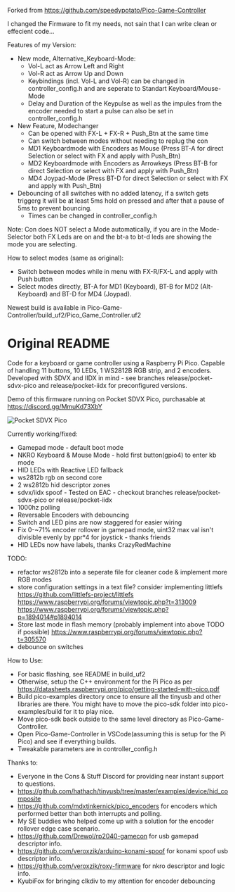 Forked from https://github.com/speedypotato/Pico-Game-Controller

I changed the Firmware to fit my needs, not sain that I can write clean or effecient code...

Features of my Version:
- New mode, Alternative_Keyboard-Mode:
  - Vol-L act as Arrow Left and Right
  - Vol-R act as Arrow Up and Down
  - Keybindings (incl. Vol-L and Vol-R) can be changed in controller_config.h and are seperate to Standart Keyboard/Mouse-Mode
  - Delay and Duration of the Keypulse as well as the impules from the encoder needed to start a pulse can also be set in controller_config.h
- New Feature, Modechanger
  - Can be opened with FX-L + FX-R + Push_Btn at the same time
  - Can switch between modes without needing to replug the con
  - MD1 Keyboardmode with Encoders as Mouse (Press BT-A for direct Selection or select with FX and apply with Push_Btn)
  - MD2 Keyboardmode with Encoders as Arrowkeys (Press BT-B for direct Selection or select with FX and apply with Push_Btn)
  - MD4 Joypad-Mode (Press BT-D for direct Selection or select with FX and apply with Push_Btn)
- Debouncing of all switches with no added latency, if a switch gets triggerg it will be at least 5ms hold on pressed and after that a pause of 5ms to prevent bouncing.
  - Times can be changed in controller_config.h

Note: Con does NOT select a Mode automatically, if you are in the Mode-Selector both FX Leds are on and the bt-a to bt-d leds are showing the mode you are selecting.

How to select modes (same as original):
- Switch between modes while in menu with FX-R/FX-L and apply with Push button
- Select modes directly, BT-A for MD1 (Keyboard), BT-B for MD2 (Alt-Keyboard) and BT-D for MD4 (Joypad).

Newest build is available in Pico-Game-Controller/build_uf2/Pico_Game_Controller.uf2

# Original README
Code for a keyboard or game controller using a Raspberry Pi Pico. Capable of handling 11 buttons, 10 LEDs, 1 WS2812B RGB strip, and 2 encoders.  Developed with SDVX and IIDX in mind - see branches release/pocket-sdvx-pico and release/pocket-iidx for preconfigured versions.

Demo of this firmware running on Pocket SDVX Pico, purchasable at https://discord.gg/MmuKd73XbY

![Pocket SDVX Pico](demo.gif)

Currently working/fixed:

- Gamepad mode - default boot mode
- NKRO Keyboard & Mouse Mode - hold first button(gpio4) to enter kb mode
- HID LEDs with Reactive LED fallback
- ws2812b rgb on second core
- 2 ws2812b hid descriptor zones
- sdvx/iidx spoof - Tested on EAC - checkout branches release/pocket-sdvx-pico or release/pocket-iidx
- 1000hz polling
- Reversable Encoders with debouncing
- Switch and LED pins are now staggered for easier wiring
- Fix 0-~71% encoder rollover in gamepad mode, uint32 max val isn't divisible evenly by ppr\*4 for joystick - thanks friends
- HID LEDs now have labels, thanks CrazyRedMachine

TODO:

- refactor ws2812b into a seperate file for cleaner code & implement more RGB modes
- store configuration settings in a text file? consider implementing littlefs https://github.com/littlefs-project/littlefs https://www.raspberrypi.org/forums/viewtopic.php?t=313009 https://www.raspberrypi.org/forums/viewtopic.php?p=1894014#p1894014
- Store last mode in flash memory (probably implement into above TODO if possible) https://www.raspberrypi.org/forums/viewtopic.php?t=305570
- debounce on switches

How to Use:

- For basic flashing, see README in build_uf2
- Otherwise, setup the C++ environment for the Pi Pico as per https://datasheets.raspberrypi.org/pico/getting-started-with-pico.pdf
- Build pico-examples directory once to ensure all the tinyusb and other libraries are there. You might have to move the pico-sdk folder into pico-examples/build for it to play nice.
- Move pico-sdk back outside to the same level directory as Pico-Game-Controller.
- Open Pico-Game-Controller in VSCode(assuming this is setup for the Pi Pico) and see if everything builds.
- Tweakable parameters are in controller_config.h

Thanks to:

- Everyone in the Cons & Stuff Discord for providing near instant support to questions.
- https://github.com/hathach/tinyusb/tree/master/examples/device/hid_composite
- https://github.com/mdxtinkernick/pico_encoders for encoders which performed better than both interrupts and polling.
- My SE buddies who helped come up with a solution for the encoder rollover edge case scenario.
- https://github.com/Drewol/rp2040-gamecon for usb gamepad descriptor info.
- https://github.com/veroxzik/arduino-konami-spoof for konami spoof usb descriptor info.
- https://github.com/veroxzik/roxy-firmware for nkro descriptor and logic info.
- KyubiFox for bringing clkdiv to my attention for encoder debouncing
